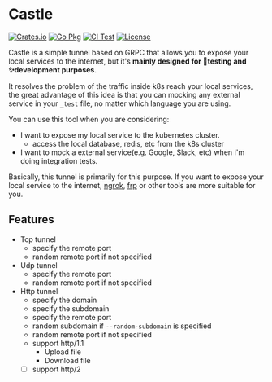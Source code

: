 # Castle

[![Crates.io](https://img.shields.io/crates/v/castled.svg)](https://crates.io/crates/castled)
[![Go Pkg](https://img.shields.io/github/v/tag/openosaka/castled?label=gopkg)](https://pkg.go.dev/github.com/openosaka/castled)
[![CI Test](https://github.com/openosaka/castled/actions/workflows/ci.yaml/badge.svg)](https://github.com/openosaka/castled/actions/workflows/ci.yaml)
[![License](https://img.shields.io/crates/l/castled)](https://github.com/openosaka/castled/blob/main/LICENSE)

Castle is a simple tunnel based on GRPC that allows you to expose your local services to the internet,
but it's **mainly designed for 🌟testing and ✨development purposes**.

It resolves the problem of the traffic inside k8s reach your local services, the great
advantage of this idea is that you can mocking any external service in your `_test` file, no matter
which language you are using.

You can use this tool when you are considering:

- I want to expose my local service to the kubernetes cluster.
	- access the local database, redis, etc from the k8s cluster
- I want to mock a external service(e.g. Google, Slack, etc) when I'm doing integration tests.

Basically, this tunnel is primarily for this purpose. If you want to expose your local service to the internet,
[ngrok][ngrok], [frp][frp] or other tools are more suitable for you.


[ngrok]: https://ngrok.com/
[frp]: https://github.com/fatedier/frp


## Features

- Tcp tunnel
	- specify the remote port
	- random remote port if not specified
- Udp tunnel
	- specify the remote port
	- random remote port if not specified
- Http tunnel
	- specify the domain
	- specify the subdomain
	- specify the remote port
	- random subdomain if `--random-subdomain` is specified
	- random remote port if not specified
	- support http/1.1
	  - Upload file
	  - Download file
	- [ ] support http/2
